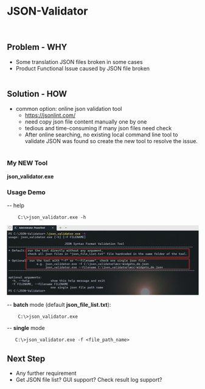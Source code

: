# JSON-Validator

<br>

## Problem - WHY

- Some translation JSON files broken in some cases
- Product Functional Issue caused by JSON file broken 
<br><br>
## Solution - HOW

- common option: online json validation tool
  - https://jsonlint.com/
  - need copy json file content manually one by one
  - tedious and time-consuming if many json files need check
  - After online searching, no existing local command line tool to validate JSON was found so create the new tool to resolve the issue.
  <br><br>

### My NEW Tool
**json_validator.exe**

### Usage Demo

  -- help

```
    C:\>json_validator.exe -h
```

![Alt text](images/help_demo.png)
 
  -- **batch** mode (default **json_file_list.txt**):

```
    C:\>json_validator.exe
``` 
  -- **single** mode

```
   C:\>json_validator.exe -f <file_path_name> 
```

## Next Step

- Any further requirement
- Get JSON file list? GUI support? Check result log support?
